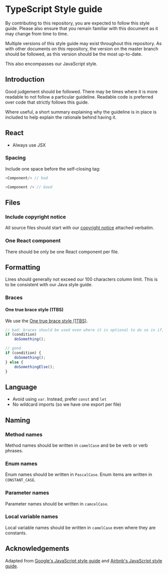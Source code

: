 # TypeScript Style guide

By contributing to this repository, you are expected to follow this style guide. Please also ensure that you remain familiar with this document as it may change from time to time.

Multiple versions of this style guide may exist throughout this repository. As with other documents on this repository,
the version on the master branch should be followed, as this version should be the most up-to-date.

This also encompasses our JavaScript style.

## Introduction

Good judgement should be followed. There may be times where it is more readable to not follow a particular guideline.
Readable code is preferred over code that strictly follows this guide.

Where useful, a short summary explaining why the guideline is in place is included to help explain the rationale behind having it.

## React

- Always use JSX

### Spacing

Include one space before the self-closing tag:

```javascript
<Component/> // bad

<Component /> // Good
```

## Files

### Include copyright notice

All source files should start with our [copyright notice](https://github.com/Project-Books/book-project/blob/react-login-558/COPYRIGHT) attached verbatim.

### One React component

There should be only be one React component per file.

## Formatting

Lines should generally not exceed our 100 characters column limit. This is to be consistent with our Java style guide.

### Braces

#### One true brace style (1TBS)

We use the [One true brace style (1TBS)](https://en.wikipedia.org/wiki/Indentation_style#Variant:_1TBS_(OTBS)).

```ts
// bad: braces should be used even where it is optional to do so in if, else if, while and do statements
if (condition)
    doSomething();

// good
if (condition) {
    doSomething();
} else {
    doSomethingElse();
}
```

## Language

- Avoid using `var`. Instead, prefer `const` and `let`
- No wildcard imports (so we have one export per file)

## Naming

### Method names

Method names should be written in `camelCase` and be be verb or verb phrases.

### Enum names

Enum names should be written in `PascalCase`. Enum items are written in `CONSTANT_CASE`.

### Parameter names

Parameter names should be written in `camcelCase`.

### Local variable names

Local variable names should be written in `camelCase` even where they are constants.

## Acknowledgements

Adapted from [Google's JavaScript style guide](https://google.github.io/styleguide/jsguide.html) and [Airbnb's JavaScript style guide](https://github.com/airbnb/javascript/blob/master/README.md).
